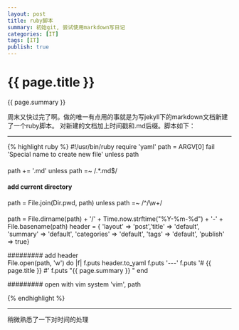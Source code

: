 ```yaml
---
layout: post
title: ruby脚本
summary: 初始git, 尝试使用markdown写日记
categories: [IT]
tags: [IT]
publish: true
---
```


# {{ page.title }} #
{{ page.summary }}


周末又快过完了啊。做的唯一有点用的事就是为写jekyll下的markdown文档新建了一个ruby脚本。
对新建的文档加上时间戳和.md后缀。脚本如下：

------------
{% highlight ruby %}
#!/usr/bin/ruby
require 'yaml'
path = ARGV[0]
fail 'Special name to create new file' unless path
        
####         
path += '.md' unless path =~ /.*\.md$/

####  add current directory            
path = File.join(Dir.pwd, path) unless path =~ /^\/\w+/

####         
path = File.dirname(path) + '/' + Time.now.strftime("%Y-%m-%d") + '-' + File.basename(path)
header = { 'layout' => 'post','title' => 'default', 'summary' => 'default',
	'categories' => 'default', 'tags' => 'default', 'publish' => true}

#########   add header     
File.open(path, 'w') do |f|
	f.puts header.to_yaml
	f.puts '---'
    f.puts '# {{ page.title }} #'
    f.puts "{{ page.summary }} "
end

######### open with vim
system 'vim', path

{% endhighlight %}


*************
稍微熟悉了一下对时间的处理 

